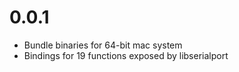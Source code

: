 # 0.0.1

* Bundle binaries for 64-bit mac system
* Bindings for 19 functions exposed by libserialport
